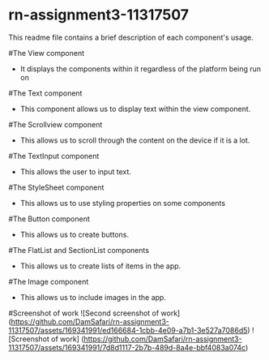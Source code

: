 # rn-assignment3-11317507
This readme file contains a brief description of each component's usage.

#The View component
- It displays the components within it regardless of the platform being run on

#The Text component
- This component allows us to display text within the view component.

#The Scrollview component
- This allows us to scroll through the content on the device if it is a lot.

#The TextInput component
- This allows the user to input text.

#The StyleSheet component
- This allows us to use styling properties on some components

#The Button component
- This allows us to create buttons.

#The FlatList and SectionList components
- This allows us to create lists of items in the app.

#The Image component
- This allows us to include images in the app.

#Screenshot of work
![Second screenshot of work]
(https://github.com/DamSafari/rn-assignment3-11317507/assets/169341991/ed166684-1cbb-4e09-a7b1-3e527a7086d5)
![Screenshot of work]
(https://github.com/DamSafari/rn-assignment3-11317507/assets/169341991/7d8d1117-2b7b-489d-8a4e-bbf4083a074c)


